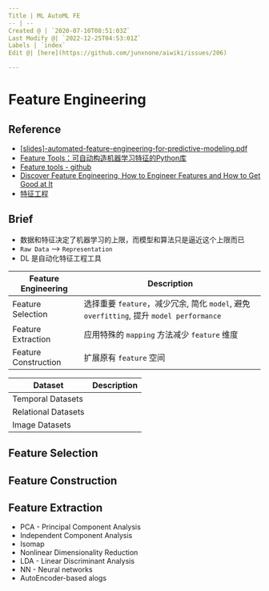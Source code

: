 ```yaml
---
Title | ML AutoML FE
-- | --
Created @ | `2020-07-10T08:51:03Z`
Last Modify @| `2022-12-25T04:53:01Z`
Labels | `index`
Edit @| [here](https://github.com/junxnone/aiwiki/issues/206)

---
```

# Feature Engineering


## Reference

- [[slides]-automated-feature-engineering-for-predictive-modeling.pdf](https://github.com/junxnone/tech-io/files/4902046/slides.-automated-feature-engineering-for-predictive-modeling.pdf)
- [Feature Tools：可自动构造机器学习特征的Python库](https://blog.csdn.net/hellozhxy/article/details/80772872)
- [Feature tools - github](https://github.com/FeatureLabs/featuretools)
- [Discover Feature Engineering, How to Engineer Features and How to Get Good at It](https://machinelearningmastery.com/discover-feature-engineering-how-to-engineer-features-and-how-to-get-good-at-it/)
- [特征工程](https://feisky.xyz/machine-learning/basic/feature-engineering.html)

## Brief
- 数据和特征决定了机器学习的上限，而模型和算法只是逼近这个上限而已
- `Raw Data` --> `Representation`
- DL 是自动化特征工程工具

Feature Engineering |  Description
-- | --
Feature Selection | 选择重要 `feature`，减少冗余, 简化 `model`, 避免 `overfitting`, 提升 `model performance`
Feature Extraction  | 应用特殊的 `mapping` 方法减少 `feature` 维度
Feature Construction | 扩展原有 `feature` 空间


Dataset | Description
-- | --
Temporal Datasets |
Relational Datasets | 
Image Datasets |

## Feature Selection
## Feature Construction 

## Feature Extraction
- PCA - Principal Component Analysis
- Independent Component Analysis
- Isomap
- Nonlinear Dimensionality Reduction
- LDA - Linear Discriminant Analysis 
- NN - Neural networks
- AutoEncoder-based alogs

